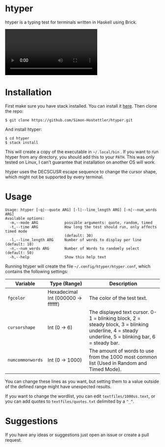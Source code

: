 # htyper

htyper is a typing test for terminals written in Haskell using Brick.

![recording](resources/htypervid.m4v)

# Installation

First make sure you have stack installed. You can install it [here](https://www.haskell.org/ghcup/).
Then clone the repo:

```
$ git clone https://github.com/Simon-Hostettler/htyper.git
```

And install htyper:

```
$ cd htyper
$ stack install
```

This will create a copy of the executable in `~/.local/bin` . If you want to run htyper from any directory, you should add this to your `PATH`.
This was only tested on Linux, I can't guarantee that installation on another OS will work.

htyper uses the DECSCUSR escape sequence to change the cursor shape, which might not be supported by every terminal.

# Usage

```
Usage: htyper [-q|--quote ARG] [-l|--line_length ARG] [-n|--num_words ARG]
Available options:
  -m,--mode ARG            possible arguments: quote, random, timed
  -t,--time ARG            How long the test should run, only affects timed mode
                           (default: 30)
  -l,--line_length ARG     Number of words to display per line (default: 10)
  -n,--num_words ARG       Number of Words to randomly select (default: 50)
  -h,--help                Show this help text

```

Running htyper will create the file `~/.config/htyper/htyper.conf`, which contains the following settings:

| Variable | Type (Range) | Description |
| --- | --- | --- |
|`fgcolor`| Hexadecimal Int (000000 -> ffffff) | The color of the test text. |
|`cursorshape`| Int (0 -> 6) | The displayed text cursor. 0-1 = blinking block, 2 = steady block, 3 = blinking underline, 4 = steady underline, 5 = blinking bar, 6 = steady bar.|
|`numcommonwords`| Int (0 -> 1000) | The amount of words to use from the 1000 most common list (Used in Random and Timed Mode). |

You can change these lines as you want, but setting them to a value outside of the defined range might have unexpected results.

If you want to change the wordlist, you can edit `textfiles/1000us.text`, or you can add quotes to `textfiles/quotes.txt` delimited by a `^_^`.

# Suggestions

If you have any ideas or suggestions just open an issue or create a pull request.
